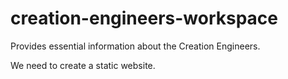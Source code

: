 # creation-engineers-workspace
Provides essential information about the Creation Engineers.

We need to create a static website.